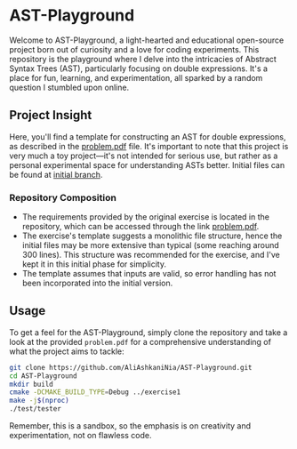 # AST-Playground

Welcome to AST-Playground, a light-hearted and educational open-source project born out of curiosity and a love for coding experiments. This repository is the playground where I delve into the intricacies of Abstract Syntax Trees (AST), particularly focusing on double expressions. It's a place for fun, learning, and experimentation, all sparked by a random question I stumbled upon online.

## Project Insight

Here, you'll find a template for constructing an AST for double expressions, as described in the [problem.pdf](problem.pdf) file. It's important to note that this project is very much a toy project—it's not intended for serious use, but rather as a personal experimental space for understanding ASTs better. Initial files can be found at [initial branch](../../tree/initial).

### Repository Composition

- The requirements provided by the original exercise is located in the repository, which can be accessed through the link [problem.pdf](problem.pdf).
- The exercise's template suggests a monolithic file structure, hence the initial files may be more extensive than typical (some reaching around 300 lines). This structure was recommended for the exercise, and I've kept it in this initial phase for simplicity.
- The template assumes that inputs are valid, so error handling has not been incorporated into the initial version.

## Usage

To get a feel for the AST-Playground, simply clone the repository and take a look at the provided `problem.pdf` for a comprehensive understanding of what the project aims to tackle:

```bash
git clone https://github.com/AliAshkaniNia/AST-Playground.git
cd AST-Playground
mkdir build 
cmake -DCMAKE_BUILD_TYPE=Debug ../exercise1
make -j$(nproc)
./test/tester
```

Remember, this is a sandbox, so the emphasis is on creativity and experimentation, not on flawless code.



